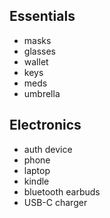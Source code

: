 ## Essentials
- masks
- glasses
- wallet
- keys
- meds
- umbrella

## Electronics
- auth device
- phone
- laptop
- kindle
- bluetooth earbuds
- USB-C charger
